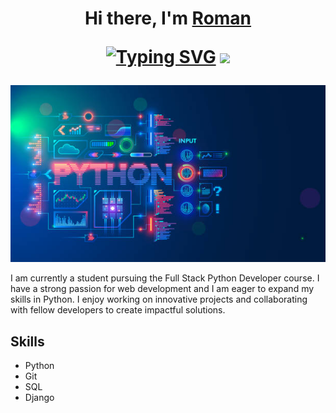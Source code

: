 <h1 align="center">Hi there, I'm <a href="https://daniilshat.ru/" target="_blank">Roman</a> 

[![Typing SVG](https://readme-typing-svg.herokuapp.com?color=%2336BCF7&lines=Python+developer+student)](https://git.io/typing-svg)
<img src="https://github.com/blackcater/blackcater/raw/main/images/Hi.gif" height="32"/></h1>


![123](123.jpg)  

I am currently a student pursuing the Full Stack Python Developer course. I have a strong passion for web development and I am eager to expand my skills in Python. I enjoy working on innovative projects and collaborating with fellow developers to create impactful solutions.

## Skills
- Python
- Git
- SQL
- Django
